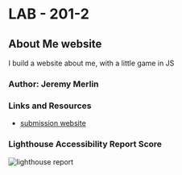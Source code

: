 # LAB - 201-2

## About Me website

I build a website about me, with a little game in JS

### Author: Jeremy Merlin

### Links and Resources

- [submission website](https://klnder.github.io/aboutMe/)

### Lighthouse Accessibility Report Score

![lighthouse report](file://lighthouse.png)
